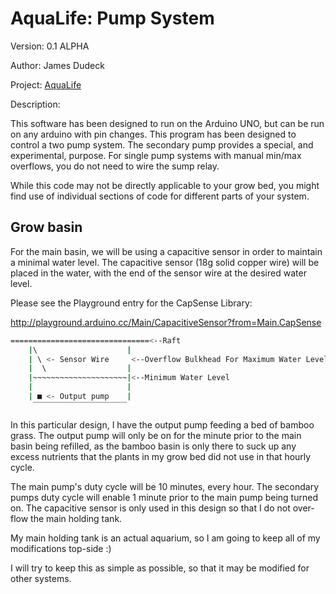 AquaLife: Pump System
==
Version: 0.1 ALPHA

Author: James Dudeck

Project: [AquaLife]

Description:

This software has been designed to run on the Arduino UNO,
but can be run on any arduino with pin changes. This program
has been designed to control a two pump system. The secondary
pump provides a special, and experimental, purpose. For single
pump systems with manual min/max overflows, you do not need
to wire the sump relay.

While this code may not be directly applicable to your grow
bed, you might find use of individual sections of code for
different parts of your system.
  
Grow basin
--
For the main basin, we will be using a capacitive sensor
  in order to maintain a minimal water level. The capacitive
  sensor (18g solid copper wire) will be placed in the water,
  with the end of the sensor wire at the desired water level.
  
  Please see the Playground entry for the CapSense Library:
  
  http://playground.arduino.cc/Main/CapacitiveSensor?from=Main.CapSense

```sh
===============================<--Raft
    |\                    |
    | \ <- Sensor Wire     <--Overflow Bulkhead For Maximum Water Level
    |  \                  |
    |~~~~~~~~~~~~~~~~~~~~~|<--Minimum Water Level
    |                     |
    | ■ <- Output pump    |
     ‾‾‾‾‾‾‾‾‾‾‾‾‾‾‾‾‾‾‾‾‾
```
In this particular design, I have the output pump feeding a bed
  of bamboo grass. The output pump will only be on for the
  minute prior to the main basin being refilled, as the 
  bamboo basin is only there to suck up any excess nutrients
  that the plants in my grow bed did not use in that hourly
  cycle.
  
The main pump's duty cycle will be 10 minutes, every hour.
  The secondary pumps duty cycle will enable 1 minute prior 
  to the main pump being turned on. The capacitive sensor is
  only used in this design so that I do not over-flow the main
  holding tank.
  
My main holding tank is an actual aquarium, so I am going to
keep all of my modifications top-side :)

I will try to keep this as simple as possible, so that it may
be modified for other systems.

[AquaLife]:https://www.facebook.com/groups/774109749313231/